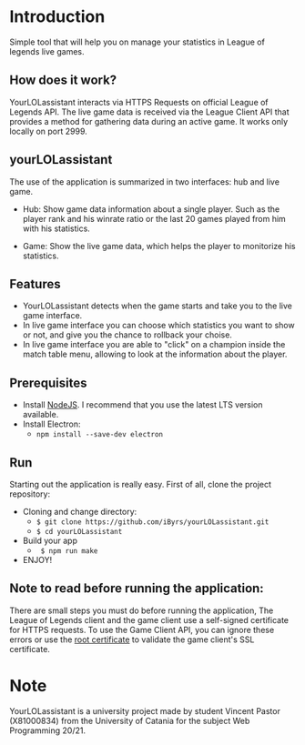 # Introduction
Simple tool that will help you on manage your statistics in League of legends live games.

## How does it work?

YourLOLassistant interacts via HTTPS Requests on official League of Legends API.
The live game data is received via the League Client API that  provides a method for gathering data during an active game. It works only locally on port 2999.

## yourLOLassistant

The use of the application is summarized in two interfaces: hub and live game.
- Hub: Show game data information about a single player. Such as the player rank and his winrate ratio or the last 20 games played from him with his statistics.

- Game: Show the live game data, which helps the player to monitorize his statistics.

## Features

- YourLOLassistant detects when the game starts and take you to the live game interface. 
- In live game interface you can choose which statistics you want to show or not, and give you the chance to rollback your choise.
- In live game interface you are able to "click" on a champion inside the match table menu, allowing to look at the information about the player.


## Prerequisites

- Install [NodeJS](https://nodejs.org/en/). I recommend that you use the latest LTS version available.
- Install Electron: 
  + ``` npm install --save-dev electron ``` 
## Run

Starting out the application is really easy. First of all, clone the project repository:

- Cloning and change directory:
  + ```$ git clone https://github.com/iByrs/yourLOLassistant.git ```
  + ```$ cd yourLOLassistant```
- Build your app
  + ``` $ npm run make``` 
- ENJOY!

## Note to read before running the application:
There are small steps you must do before running the application,
The League of Legends client and the game client use a self-signed certificate for HTTPS requests. To use the Game Client API, you can ignore these errors or use the [root certificate](https://static.developer.riotgames.com/docs/lol/riotgames.pem) to validate the game client's SSL certificate.

# Note
YourLOLassistant is a university project made by student Vincent Pastor (X81000834) from the University of Catania for the subject Web Programming 20/21.
